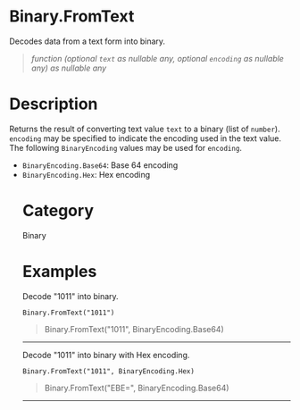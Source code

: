 # Binary.FromText
Decodes data from a text form into binary.
> _function (optional <code>text</code> as nullable any, optional <code>encoding</code> as nullable any) as nullable any_

# Description 
Returns the result of converting text value <code>text</code> to a binary (list of <code>number</code>). <code>encoding</code> may be specified to indicate the encoding used in the text value.
      The following <code>BinaryEncoding</code> values may be used for <code>encoding</code>.
      <ul>
        <li><code>BinaryEncoding.Base64</code>: Base 64 encoding</li>
        <li><code>BinaryEncoding.Hex</code>: Hex encoding</li>        
      
# Category 
Binary
# Examples 
Decode "1011" into binary.
```
Binary.FromText("1011")
```
> Binary.FromText("1011", BinaryEncoding.Base64)

***
Decode "1011" into binary with Hex encoding.
```
Binary.FromText("1011", BinaryEncoding.Hex)
```
> Binary.FromText("EBE=", BinaryEncoding.Base64)

***
